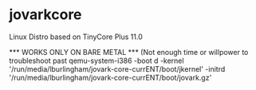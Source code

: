 # jovarkcore
Linux Distro based on TinyCore Plus 11.0


*** WORKS ONLY ON BARE METAL ***
(Not enough time or willpower to troubleshoot past 
    qemu-system-i386 -boot d -kernel '/run/media/lburlingham/jovark-core-currENT/boot/jkernel' -initrd '/run/media/lburlingham/jovark-core-currENT/boot/jovark.gz'
